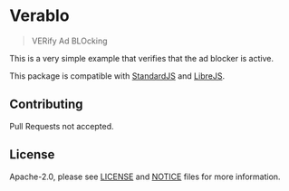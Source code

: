 # Verablo

> VERify Ad BLOcking

This is a very simple example that verifies that the ad blocker is active.

This package is compatible with [StandardJS](https://standardjs.com) and [LibreJS](https://www.gnu.org/software/librejs).

## Contributing

Pull Requests not accepted.

## License

Apache-2.0, please see [LICENSE](LICENSE) and [NOTICE](NOTICE) files for more information.
